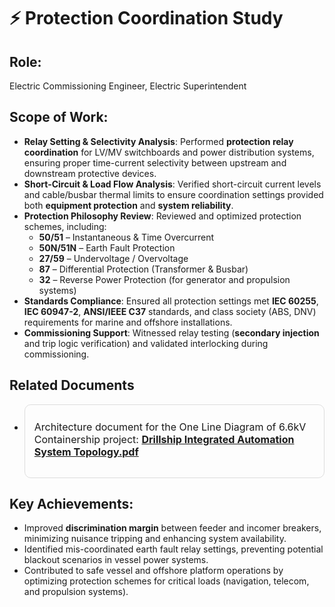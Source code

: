 # ⚡ Protection Coordination Study  

## Role: 
Electric Commissioning Engineer, Electric Superintendent  

## Scope of Work:  
- **Relay Setting & Selectivity Analysis**: Performed **protection relay coordination** for LV/MV switchboards and power distribution systems, ensuring proper time-current selectivity between upstream and downstream protective devices.  
- **Short-Circuit & Load Flow Analysis**: Verified short-circuit current levels and cable/busbar thermal limits to ensure coordination settings provided both **equipment protection** and **system reliability**.  
- **Protection Philosophy Review**: Reviewed and optimized protection schemes, including:  
  - **50/51** – Instantaneous & Time Overcurrent  
  - **50N/51N** – Earth Fault Protection  
  - **27/59** – Undervoltage / Overvoltage  
  - **87** – Differential Protection (Transformer & Busbar)  
  - **32** – Reverse Power Protection (for generator and propulsion systems)  
- **Standards Compliance**: Ensured all protection settings met **IEC 60255**, **IEC 60947-2**, **ANSI/IEEE C37** standards, and class society (ABS, DNV) requirements for marine and offshore installations.  
- **Commissioning Support**: Witnessed relay testing (**secondary injection** and trip logic verification) and validated interlocking during commissioning.

## Related Documents  
- <div style="border:1px solid #ddd; border-radius:10px; padding:15px; max-width:650px; margin-bottom:20px;">
  <p style="font-size:16px; margin-top:10px;">
    Architecture document for the One Line Diagram of 6.6kV Containership project: 
    <a href="https://github.com/kh-ryu1/kh-ryu1/blob/main/Protection_Coordination_Study/One%20Line%20Diagram.pdf" target="_blank"><strong>Drillship Integrated Automation System Topology.pdf</strong></a>
  </p>
</div>

## Key Achievements:  
- Improved **discrimination margin** between feeder and incomer breakers, minimizing nuisance tripping and enhancing system availability.  
- Identified mis-coordinated earth fault relay settings, preventing potential blackout scenarios in vessel power systems.  
- Contributed to safe vessel and offshore platform operations by optimizing protection schemes for critical loads (navigation, telecom, and propulsion systems).  
